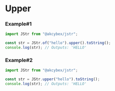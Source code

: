 # Upper

### Example#1

```javascript
import JStr from "@akcybex/jstr";

const str = JStr.of("hello").upper().toString();
console.log(str); // Outputs: 'HELLO'
```

### Example#2

```javascript
import JStr from "@akcybex/jstr";

const str = JStr.upper("hello").toString();
console.log(str); // Outputs: 'HELLO'
```
